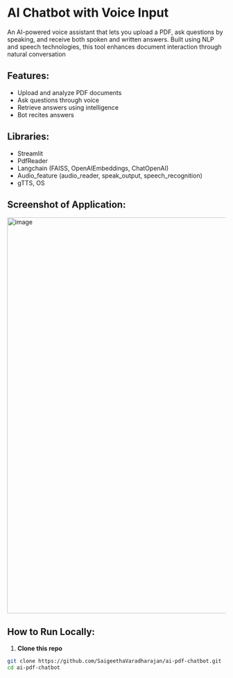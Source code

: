 # AI Chatbot with Voice Input
An AI-powered voice assistant that lets you upload a PDF, ask questions by speaking, and receive both spoken and written answers. Built using NLP and speech technologies, this tool enhances document interaction through natural conversation

## Features:
- Upload and analyze PDF documents
- Ask questions through voice
- Retrieve answers using intelligence
- Bot recites answers

## Libraries:
- Streamlit
- PdfReader
- Langchain (FAISS, OpenAIEmbeddings, ChatOpenAI)
- Audio_feature (audio_reader, speak_output, speech_recognition)
- gTTS, OS

## Screenshot of Application:
<img width="1910" height="913" alt="image" src="https://github.com/user-attachments/assets/3555a507-a48c-4a29-b500-e10d11573935" />


## How to Run Locally:
1. **Clone this repo**
```bash
git clone https://github.com/SaigeethaVaradharajan/ai-pdf-chatbot.git
cd ai-pdf-chatbot
